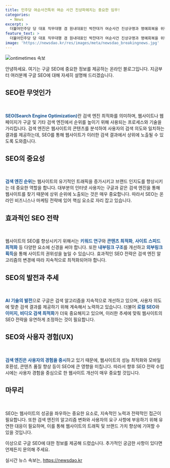 ```yaml
---
title: 민주당 여순사건특위 여순 사건 진상파헤치는 중요한 임무!
categories:
  - News
excerpt: >
  더불어민주당 당 대표 직무대행 겸 원내대표인 박찬대가 여순사건 진상규명과 명예회복을 위한 특별위원회 출범식에 참석했다. 4일 오전 서울 여의도 국회에서 열린 이 행사에는 주철현 위원장을 비롯한 위원들과 함께 기념촬영도 진행됐다.
feature_text: >
  더불어민주당 당 대표 직무대행 겸 원내대표인 박찬대가 여순사건 진상규명과 명예회복을 위한 특별위원회 출범식에 참석했다. 4일 오전 서울 여의도 국회에서 열린 이 행사에는 주철현 위원장을 비롯한 위원들과 함께 기념촬영도 진행됐다.
image: 'https://newsdao.kr/res/images/meta/newsdao_breakingnews.jpg'
---
```


<p><img src="https://newsdao.kr/res/images/meta/newsdao_breakingnews.jpg" alt="ontimetimes 속보" /></p>

<p>안녕하세요. 여기는 구글 SEO에 중요한 정보를 제공하는 온라인 블로그입니다. 지금부터 여러분께 구글 SEO에 대해 자세히 설명해 드리겠습니다.</p>

<h2 data-ke-size="size26">SEO란 무엇인가</h2>

<p data-ke-size="size16">&nbsp;</p>

<p><b><span style="color: #1a5490;">SEO(Search Engine Optimization)</span></b>란 검색 엔진 최적화를 의미하며, 웹사이트나 웹 페이지가 구글 및 기타 검색 엔진에서 순위를 높이기 위해 사용되는 프로세스와 기술을 가리킵니다. 검색 엔진은 웹사이트의 콘텐츠를 분석하여 사용자의 검색 의도와 일치하는 결과를 제공하는데, SEO를 통해 웹사이트가 이러한 검색 결과에서 상위에 노출될 수 있도록 도와줍니다.</p>

<h2 data-ke-size="size26">SEO의 중요성</h2>

<p data-ke-size="size16">&nbsp;</p>

<p><b><span style="color: #1a5490;">검색 엔진 순위</span></b>는 웹사이트의 유기적인 트래픽을 증가시키고 브랜드 인지도를 향상시키는 데 중요한 역할을 합니다. 대부분의 인터넷 사용자는 구글과 같은 검색 엔진을 통해 웹사이트를 찾기 때문에 상위 순위에 노출되는 것은 매우 중요합니다. 따라서 SEO는 온라인 비즈니스나 마케팅 전략에 있어 핵심 요소로 자리 잡고 있습니다.</p>

<h2 data-ke-size="size26">효과적인 SEO 전략</h2>

<p data-ke-size="size16">&nbsp;</p>

<p>웹사이트의 SEO를 향상시키기 위해서는 <b><span style="color: #1a5490;">키워드 연구</span></b>와 <b><span style="color: #1a5490;">콘텐츠 최적화</span></b>, <b><span style="color: #1a5490;">사이트 스피드 최적화</span></b> 등 다양한 요소에 신경을 써야 합니다. 또한 <b><span style="color: #1a5490;">내부링크 구조</span></b>를 개선하고 <b><span style="color: #1a5490;">외부링크 획득</span></b>을 통해 사이트의 권위성을 높일 수 있습니다. 효과적인 SEO 전략은 검색 엔진 알고리즘의 변경에 따라 지속적으로 최적화되어야 합니다.</p>

<h2 data-ke-size="size26">SEO의 발전과 추세</h2>

<p data-ke-size="size16">&nbsp;</p>

<p><b><span style="color: #1a5490;">AI 기술의 발전</span></b>으로 구글은 검색 알고리즘을 지속적으로 개선하고 있으며, 사용자 의도에 맞춘 검색 결과를 제공하기 위해 계속해서 노력하고 있습니다. 더불어 <b><span style="color: #1a5490;">로컬 SEO</span></b>와 <b><span style="color: #1a5490;">이미지, 비디오 검색 최적화</span></b>가 더욱 중요해지고 있으며, 이러한 추세에 맞춰 웹사이트의 SEO 전략을 유연하게 조정하는 것이 필요합니다.</p>

<h2 data-ke-size="size26">SEO와 사용자 경험(UX)</h2>

<p data-ke-size="size16">&nbsp;</p>

<p><b><span style="color: #1a5490;">검색 엔진은 사용자의 경험을 중시</span></b>하고 있기 때문에, 웹사이트의 성능 최적화와 모바일 호환성, 콘텐츠 품질 향상 등이 SEO에 큰 영향을 미칩니다. 따라서 향후 SEO 전략 수립 시에는 사용자 경험을 중심으로 한 웹사이트 개선이 매우 중요할 것입니다.</p>

<h2 data-ke-size="size26">마무리</h2>

<p data-ke-size="size16">&nbsp;</p>

<p>SEO는 웹사이트의 성공을 좌우하는 중요한 요소로, 지속적인 노력과 전략적인 접근이 필요합니다. 또한 검색 엔진의 알고리즘 변화와 사용자의 요구 사항에 부응하기 위해 유연한 대응이 필요하며, 이를 통해 웹사이트의 트래픽 및 브랜드 가치 향상에 기여할 수 있을 것입니다.</p>

<p>이상으로 구글 SEO에 대한 정보를 제공해 드렸습니다. 추가적인 궁금한 사항이 있다면 언제든지 문의해 주세요.</p>
실시간 뉴스 속보는, <a href="https://newsdao.kr" rel="dofollow">https://newsdao.kr</a>



